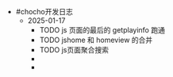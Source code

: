 - #chocho开发日志
	- 2025-01-17
		- TODO  js 页面的最后的 getplayinfo 跑通
		- TODO  jshome 和 homeview 的合并
		- TODO js页面聚合搜索
		-
		-